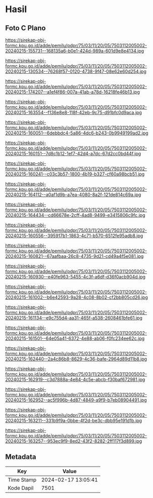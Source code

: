 # Hasil

## Foto C Plano

https://sirekap-obj-formc.kpu.go.id/adde/pemilu/pdpr/75/03/11/20/05/7503112005002-20240215-155731--168135a6-b0e1-424d-989a-601d9e8e4134.jpg

https://sirekap-obj-formc.kpu.go.id/adde/pemilu/pdpr/75/03/11/20/05/7503112005002-20240215-130534--76268f57-0120-4738-9f47-08e62e60d254.jpg

https://sirekap-obj-formc.kpu.go.id/adde/pemilu/pdpr/75/03/11/20/05/7503112005002-20240215-174207--a1ef4f86-007a-41ab-a78d-16218fe46b13.jpg

https://sirekap-obj-formc.kpu.go.id/adde/pemilu/pdpr/75/03/11/20/05/7503112005002-20240215-163554--f136e8e8-118f-42eb-9c75-d91bfc0d9aca.jpg

https://sirekap-obj-formc.kpu.go.id/adde/pemilu/pdpr/75/03/11/20/05/7503112005002-20240215-160051--6debbdc4-5a86-4dc6-b243-0b9949199ad2.jpg

https://sirekap-obj-formc.kpu.go.id/adde/pemilu/pdpr/75/03/11/20/05/7503112005002-20240215-160151--7d8c1b12-1ef7-42d4-a7dc-67d2cc0bd44f.jpg

https://sirekap-obj-formc.kpu.go.id/adde/pemilu/pdpr/75/03/11/20/05/7503112005002-20240215-160241--c03c3b57-1800-4b19-b327-cf60a98bcb51.jpg

https://sirekap-obj-formc.kpu.go.id/adde/pemilu/pdpr/75/03/11/20/05/7503112005002-20240215-164112--a0af1d9b-a7ea-4080-8a2f-121de814c69a.jpg

https://sirekap-obj-formc.kpu.go.id/adde/pemilu/pdpr/75/03/11/20/05/7503112005002-20240215-164434--cd66678e-2cff-4ad8-9499-e3415806c9fc.jpg

https://sirekap-obj-formc.kpu.go.id/adde/pemilu/pdpr/75/03/11/20/05/7503112005002-20240215-160556--395917b1-1863-4c71-b570-6512fe95adb8.jpg

https://sirekap-obj-formc.kpu.go.id/adde/pemilu/pdpr/75/03/11/20/05/7503112005002-20240215-160821--67aafbaa-26c8-4735-9d21-cd49a4f5e081.jpg

https://sirekap-obj-formc.kpu.go.id/adde/pemilu/pdpr/75/03/11/20/05/7503112005002-20240215-160930--e40fe963-5455-4c3f-a6df-d36f0acb904d.jpg

https://sirekap-obj-formc.kpu.go.id/adde/pemilu/pdpr/75/03/11/20/05/7503112005002-20240215-161002--b6e42593-9a28-4c08-8b02-cf2bb805cd26.jpg

https://sirekap-obj-formc.kpu.go.id/adde/pemilu/pdpr/75/03/11/20/05/7503112005002-20240215-161134--e9c755d4-aa31-465f-a538-2608461bfe61.jpg

https://sirekap-obj-formc.kpu.go.id/adde/pemilu/pdpr/75/03/11/20/05/7503112005002-20240215-161501--64e05a41-6372-4e88-ab06-f0fc234ee62c.jpg

https://sirekap-obj-formc.kpu.go.id/adde/pemilu/pdpr/75/03/11/20/05/7503112005002-20240215-162440--2a4c86b8-8629-4c36-bafe-2964d89d11b8.jpg

https://sirekap-obj-formc.kpu.go.id/adde/pemilu/pdpr/75/03/11/20/05/7503112005002-20240215-162919--c3d7888a-4e84-4c5e-abcb-f30baf672981.jpg

https://sirekap-obj-formc.kpu.go.id/adde/pemilu/pdpr/75/03/11/20/05/7503112005002-20240215-162952--ac5f996b-4d87-4849-a9f9-b7eb08904491.jpg

https://sirekap-obj-formc.kpu.go.id/adde/pemilu/pdpr/75/03/11/20/05/7503112005002-20240215-163211--331b9f9a-0bbe-4f2d-be3c-dbb95e191d1b.jpg

https://sirekap-obj-formc.kpu.go.id/adde/pemilu/pdpr/75/03/11/20/05/7503112005002-20240215-163257--953ec9f9-8ed2-43f2-8282-2ff117f3d899.jpg


## Metadata

| Key        | Value               |
| ---------- | ------------------- |
| Time Stamp | 2024-02-17 13:05:41 |
| Kode Dapil | 7501                |




